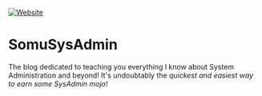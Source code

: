 [![Website](https://img.shields.io/website-up-down-green-red/http/shields.io.svg?label=SomuSysAdmin.com&style=plastic)](https://www.somusysadmin.com)

# SomuSysAdmin
The blog dedicated to teaching you everything I know about System Administration and beyond! It's undoubtably the _quickest and easiest way to earn some SysAdmin mojo!_

